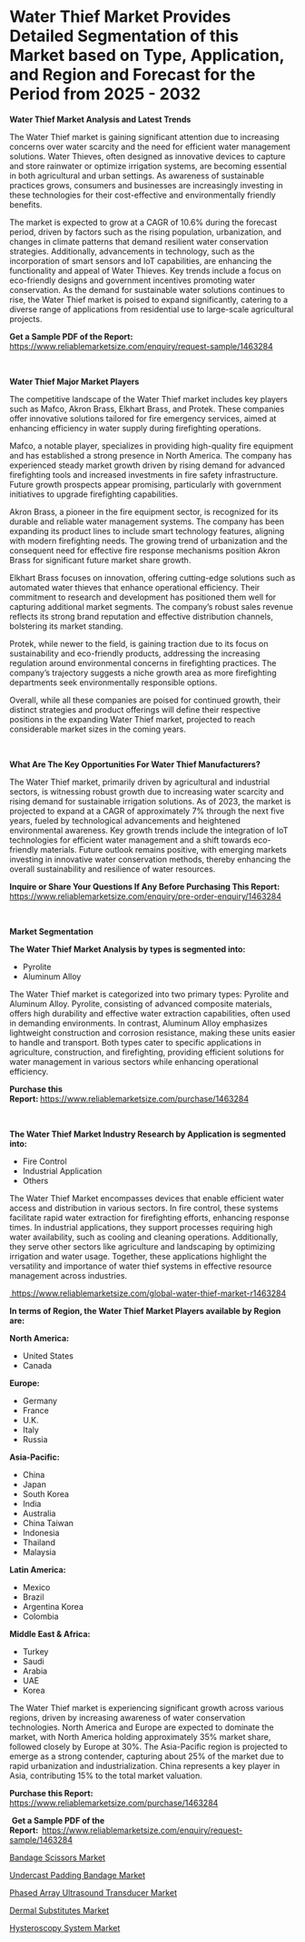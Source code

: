 <p><h1>Water Thief Market Provides Detailed Segmentation of this Market based on Type, Application, and Region and Forecast for the Period from 2025 - 2032</h1></p><p><strong>Water Thief Market Analysis and Latest Trends</strong></p>
<p><p>The Water Thief market is gaining significant attention due to increasing concerns over water scarcity and the need for efficient water management solutions. Water Thieves, often designed as innovative devices to capture and store rainwater or optimize irrigation systems, are becoming essential in both agricultural and urban settings. As awareness of sustainable practices grows, consumers and businesses are increasingly investing in these technologies for their cost-effective and environmentally friendly benefits.</p><p>The market is expected to grow at a CAGR of 10.6% during the forecast period, driven by factors such as the rising population, urbanization, and changes in climate patterns that demand resilient water conservation strategies. Additionally, advancements in technology, such as the incorporation of smart sensors and IoT capabilities, are enhancing the functionality and appeal of Water Thieves. Key trends include a focus on eco-friendly designs and government incentives promoting water conservation. As the demand for sustainable water solutions continues to rise, the Water Thief market is poised to expand significantly, catering to a diverse range of applications from residential use to large-scale agricultural projects.</p></p>
<p><strong>Get a Sample PDF of the Report:&nbsp;</strong> <a href="https://www.reliablemarketsize.com/enquiry/request-sample/1463284?utm_campaign=3447&utm_medium=2&utm_source=Github&utm_content=ia&utm_term=09042025&utm_id=water-thief">https://www.reliablemarketsize.com/enquiry/request-sample/1463284</a></p>
<p>&nbsp;</p>
<p><strong>Water Thief Major Market Players</strong></p>
<p><p>The competitive landscape of the Water Thief market includes key players such as Mafco, Akron Brass, Elkhart Brass, and Protek. These companies offer innovative solutions tailored for fire emergency services, aimed at enhancing efficiency in water supply during firefighting operations.</p><p>Mafco, a notable player, specializes in providing high-quality fire equipment and has established a strong presence in North America. The company has experienced steady market growth driven by rising demand for advanced firefighting tools and increased investments in fire safety infrastructure. Future growth prospects appear promising, particularly with government initiatives to upgrade firefighting capabilities.</p><p>Akron Brass, a pioneer in the fire equipment sector, is recognized for its durable and reliable water management systems. The company has been expanding its product lines to include smart technology features, aligning with modern firefighting needs. The growing trend of urbanization and the consequent need for effective fire response mechanisms position Akron Brass for significant future market share growth. </p><p>Elkhart Brass focuses on innovation, offering cutting-edge solutions such as automated water thieves that enhance operational efficiency. Their commitment to research and development has positioned them well for capturing additional market segments. The company’s robust sales revenue reflects its strong brand reputation and effective distribution channels, bolstering its market standing.</p><p>Protek, while newer to the field, is gaining traction due to its focus on sustainability and eco-friendly products, addressing the increasing regulation around environmental concerns in firefighting practices. The company’s trajectory suggests a niche growth area as more firefighting departments seek environmentally responsible options.</p><p>Overall, while all these companies are poised for continued growth, their distinct strategies and product offerings will define their respective positions in the expanding Water Thief market, projected to reach considerable market sizes in the coming years.</p></p>
<p>&nbsp;</p>
<p><strong>What Are The Key Opportunities For Water Thief Manufacturers?</strong></p>
<p><p>The Water Thief market, primarily driven by agricultural and industrial sectors, is witnessing robust growth due to increasing water scarcity and rising demand for sustainable irrigation solutions. As of 2023, the market is projected to expand at a CAGR of approximately 7% through the next five years, fueled by technological advancements and heightened environmental awareness. Key growth trends include the integration of IoT technologies for efficient water management and a shift towards eco-friendly materials. Future outlook remains positive, with emerging markets investing in innovative water conservation methods, thereby enhancing the overall sustainability and resilience of water resources.</p></p>
<p><strong>Inquire or Share Your Questions If Any Before Purchasing This Report:</strong> <a href="https://www.reliablemarketsize.com/enquiry/pre-order-enquiry/1463284?utm_campaign=3447&utm_medium=2&utm_source=Github&utm_content=ia&utm_term=09042025&utm_id=water-thief">https://www.reliablemarketsize.com/enquiry/pre-order-enquiry/1463284</a></p>
<p>&nbsp;</p>
<p><strong>Market Segmentation</strong></p>
<p><strong>The Water Thief Market Analysis by types is segmented into:</strong></p>
<p><ul><li>Pyrolite</li><li>Aluminum Alloy</li></ul></p>
<p><p>The Water Thief market is categorized into two primary types: Pyrolite and Aluminum Alloy. Pyrolite, consisting of advanced composite materials, offers high durability and effective water extraction capabilities, often used in demanding environments. In contrast, Aluminum Alloy emphasizes lightweight construction and corrosion resistance, making these units easier to handle and transport. Both types cater to specific applications in agriculture, construction, and firefighting, providing efficient solutions for water management in various sectors while enhancing operational efficiency.</p></p>
<p><strong>Purchase this Report:&nbsp;</strong><a href="https://www.reliablemarketsize.com/purchase/1463284?utm_campaign=3447&utm_medium=2&utm_source=Github&utm_content=ia&utm_term=09042025&utm_id=water-thief">https://www.reliablemarketsize.com/purchase/1463284</a></p>
<p>&nbsp;</p>
<p><strong>The Water Thief Market Industry Research by Application is segmented into:</strong></p>
<p><ul><li>Fire Control</li><li>Industrial Application</li><li>Others</li></ul></p>
<p><p>The Water Thief Market encompasses devices that enable efficient water access and distribution in various sectors. In fire control, these systems facilitate rapid water extraction for firefighting efforts, enhancing response times. In industrial applications, they support processes requiring high water availability, such as cooling and cleaning operations. Additionally, they serve other sectors like agriculture and landscaping by optimizing irrigation and water usage. Together, these applications highlight the versatility and importance of water thief systems in effective resource management across industries.</p></p>
<p><a href="https://www.reliablemarketsize.com/global-water-thief-market-r1463284?utm_campaign=3447&utm_medium=2&utm_source=Github&utm_content=ia&utm_term=09042025&utm_id=water-thief">&nbsp;https://www.reliablemarketsize.com/global-water-thief-market-r1463284</a></p>
<p><strong>In terms of Region, the Water Thief Market Players available by Region are:</strong></p>
<p>
    <p> <strong> North America: </strong>
        <ul>
            <li>United States</li>
            <li>Canada</li>
        </ul>
        </p> 
    <p> <strong> Europe: </strong>
        <ul>
            <li>Germany</li>
            <li>France</li>
            <li>U.K.</li>
            <li>Italy</li>
            <li>Russia</li>
        </ul>
        </p> 
    <p> <strong> Asia-Pacific: </strong>
        <ul>
            <li>China</li>
            <li>Japan</li>
            <li>South Korea</li>
            <li>India</li>
            <li>Australia</li>
            <li>China Taiwan</li>
            <li>Indonesia</li>
            <li>Thailand</li>
            <li>Malaysia</li>
        </ul>
        </p> 
    <p> <strong> Latin America: </strong>
        <ul>
            <li>Mexico</li>
            <li>Brazil</li>
            <li>Argentina Korea</li>
            <li>Colombia</li>
        </ul>
        </p> 
    <p> <strong> Middle East & Africa: </strong>
        <ul>
            <li>Turkey</li>
            <li>Saudi</li>
            <li>Arabia</li>
            <li>UAE</li>
            <li>Korea</li>
        </ul>
    </p>
    </p>
<p><p>The Water Thief market is experiencing significant growth across various regions, driven by increasing awareness of water conservation technologies. North America and Europe are expected to dominate the market, with North America holding approximately 35% market share, followed closely by Europe at 30%. The Asia-Pacific region is projected to emerge as a strong contender, capturing about 25% of the market due to rapid urbanization and industrialization. China represents a key player in Asia, contributing 15% to the total market valuation.</p></p>
<p><strong>Purchase this Report: </strong><a href="https://www.reliablemarketsize.com/purchase/1463284?utm_campaign=3447&utm_medium=2&utm_source=Github&utm_content=ia&utm_term=09042025&utm_id=water-thief">https://www.reliablemarketsize.com/purchase/1463284</a></p>
<p>&nbsp;<strong>Get a Sample PDF of the Report:&nbsp;&nbsp;</strong><a href="https://www.reliablemarketsize.com/enquiry/request-sample/1463284?utm_campaign=3447&utm_medium=2&utm_source=Github&utm_content=ia&utm_term=09042025&utm_id=water-thief">https://www.reliablemarketsize.com/enquiry/request-sample/1463284</a></p>
<p><strong></strong></p>
<p><p><a href="https://www.linkedin.com/pulse/key-metrics-bandage-scissors-market-report-size-growth-forecast-rj93e?utm_campaign=3447&utm_medium=2&utm_source=Github&utm_content=ia&utm_term=09042025&utm_id=water-thief">Bandage Scissors Market</a></p><p><a href="https://www.linkedin.com/pulse/detailed-undercast-padding-bandage-market-report-2025-2032-iwxfe?utm_campaign=3447&utm_medium=2&utm_source=Github&utm_content=ia&utm_term=09042025&utm_id=water-thief">Undercast Padding Bandage Market</a></p><p><a href="https://www.linkedin.com/pulse/value-segment-market-share-analysis-phased-array-ultrasound-transducer-bolbe?utm_campaign=3447&utm_medium=2&utm_source=Github&utm_content=ia&utm_term=09042025&utm_id=water-thief">Phased Array Ultrasound Transducer Market</a></p><p><a href="https://www.linkedin.com/pulse/impressive-size-global-dermal-substitutes-market-set-reach-erkte?utm_campaign=3447&utm_medium=2&utm_source=Github&utm_content=ia&utm_term=09042025&utm_id=water-thief">Dermal Substitutes Market</a></p><p><a href="https://www.linkedin.com/pulse/navigating-hysteroscopy-system-market-financial-insights-ko8ne?utm_campaign=3447&utm_medium=2&utm_source=Github&utm_content=ia&utm_term=09042025&utm_id=water-thief">Hysteroscopy System Market</a></p></p>